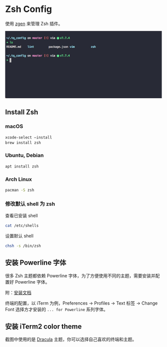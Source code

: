 # Zsh Config

使用 [zgen](https://github.com/tarjoilija/zgen) 来管理 Zsh 插件。

![screenshot](https://github.com/kitian616/config/blob/master/zsh/screenshot.jpg?raw=true)

## Install Zsh

### macOS

```bash
xcode-select –install
brew install zsh
```

### Ubuntu, Debian

```bash
apt install zsh
```

### Arch Linux

```bash
pacman -S zsh
```

### 修改默认 shell 为 zsh

查看已安装 shell

```bash
cat /etc/shells
```

设置默认 shell

```bash
chsh -s /bin/zsh
```

## 安装 Powerline 字体

很多 Zsh 主题都依赖 Powerline 字体，为了方便使用不同的主题，需要安装并配置好 Powerline 字体。

附：[安装文档](https://github.com/powerline/fonts)

终端的配置，以 iTerm 为例，Preferences -> Profiles -> Text 标签 -> Change Font 选择方才安装的 `... for Powerline` 系列字体。

## 安装 iTerm2 color theme

截图中使用的是 [Dracula](https://draculatheme.com/) 主题，你可以选择自己喜欢的终端和主题。
